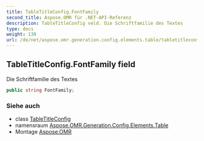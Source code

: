 ```yaml
---
title: TableTitleConfig.FontFamily
second_title: Aspose.OMR für .NET-API-Referenz
description: TableTitleConfig veld. Die Schriftfamilie des Textes
type: docs
weight: 130
url: /de/net/aspose.omr.generation.config.elements.table/tabletitleconfig/fontfamily/
---
```

## TableTitleConfig.FontFamily field

Die Schriftfamilie des Textes

```csharp
public string FontFamily;
```

### Siehe auch

* class [TableTitleConfig](../)
* namensraum [Aspose.OMR.Generation.Config.Elements.Table](../../tabletitleconfig/)
* Montage [Aspose.OMR](../../../)


